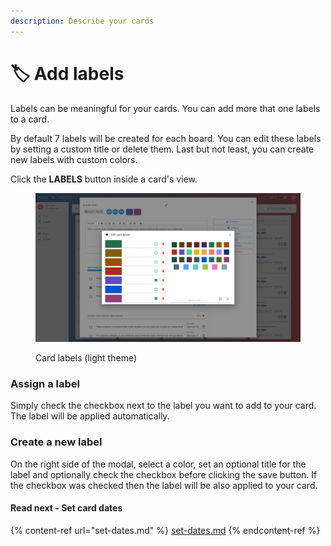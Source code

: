 ```yaml
---
description: Describe your cards
---
```


# 🏷 Add labels

Labels can be meaningful for your cards. You can add more that one labels to a card.

By default 7 labels will be created for each board. You can edit these labels by setting a custom title or delete them. Last but not least, you can create new labels with custom colors.

Click the **LABELS** button inside a card's view.

<figure><img src="../.gitbook/assets/card-labels.png" alt=""><figcaption><p>Card labels (light theme)</p></figcaption></figure>

### Assign a label

Simply check the checkbox next to the label you want to add to your card. The label will be applied automatically.

### Create a new label

On the right side of the modal, select a color, set an optional title for the label and optionally check the checkbox before clicking the save button. If the checkbox was checked then the label will be also applied to your card.

#### Read next - Set card dates

{% content-ref url="set-dates.md" %}
[set-dates.md](set-dates.md)
{% endcontent-ref %}
